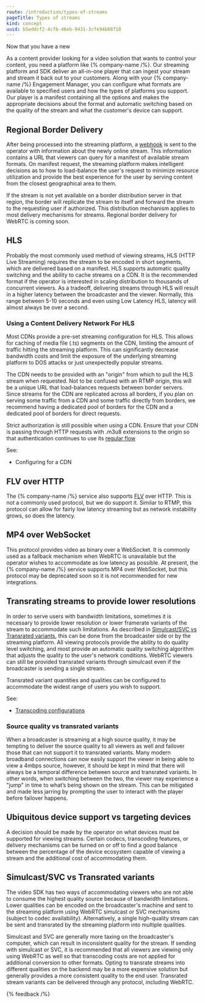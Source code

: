 ```yaml
---
route: /introduction/types-of-streams
pageTitle: Types of streams
kind: concept
uuid: b5eddcf2-4cfb-46eb-9431-3cfe94b60718
---
```


Now that you have a new

As a content provider looking for a video solution that wants to control your content, you need a platform like {% company-name /%}. Our streaming platform and SDK deliver an all-in-one player that can ingest your stream and stream it back out to your customers. Along with your {% company-name /%} Engagement Manager, you can configure what formats are available to specified users and how the types of platforms you support. Our player is a manifest containing all the options and makes the appropriate decisions about the format and automatic switching based on the quality of the stream and what the customer's device can support.

## Regional Border Delivery

After being processed into the streaming platform, a [webhook](https://en.wikipedia.org/wiki/Webhook) is sent to the operator with information about the newly online stream. This information contains a URL that viewers can query for a manifest of available stream formats. On manifest request, the streaming platform makes intelligent decisions as to how to load-balance the user's request to minimize resource utilization and provide the best experience for the user by serving content from the closest geographical area to them.

If the stream is not yet available on a border distribution server in that region, the border will replicate the stream to itself and forward the stream to the requesting user if authorized. This distribution mechanism applies to most delivery mechanisms for streams. Regional border delivery for WebRTC is coming soon.

## HLS

Probably the most commonly used method of viewing streams, HLS (HTTP Live Streaming) requires the stream to be encoded in short segments, which are delivered based on a manifest. HLS supports automatic quality switching and the ability to cache streams on a CDN. It is the recommended format if the operator is interested in scaling distribution to thousands of concurrent viewers. As a tradeoff, delivering streams through HLS will result in a higher latency between the broadcaster and the viewer. Normally, this range between 5-10 seconds and even using Low Latency HLS, latency will almost always be over a second.

### Using a Content Delivery Network For HLS

Most CDNs provide a pre-set streaming configuration for HLS. This allows for caching of media file (.ts) segments on the CDN, limiting the amount of traffic hitting the streaming platform. This can significantly decrease bandwidth costs and limit the exposure of the underlying streaming platform to DOS attacks or just unexpectedly popular streams.

The CDN needs to be provided with an "origin" from which to pull the HLS stream when requested. Not to be confused with an RTMP origin, this will be a unique URL that load-balances requests between border servers. Since streams for the CDN are replicated across all borders, if you plan on serving some traffic from a CDN and some traffic directly from borders, we recommend having a dedicated pool of borders for the CDN and a dedicated pool of borders for direct requests.

Strict authorization is still possible when using a CDN. Ensure that your CDN is passing through HTTP requests with .m3u8 extensions to the origin so that authentication continues to use its [regular flow](#)

See:

- Configuring for a CDN

## FLV over HTTP

The {% company-name /%} service also supports [FLV](https://en.wikipedia.org/wiki/Flash_Video) over HTTP. This is not a commonly used protocol, but we do support it. Similar to RTMP, this protocol can allow for fairly low latency streaming but as network instability grows, so does the latency.

## MP4 over WebSocket

This protocol provides video as binary over a WebSocket. It is commonly used as a fallback mechanism when WebRTC is unavailable but the operator wishes to accommodate as low latency as possible. At present, the {% company-name /%} service supports MP4 over WebSocket, but this protocol may be deprecated soon so it is not recommended for new integrations.

## Transrating streams to provide lower resolutions

In order to serve users with bandwidth limitations, sometimes it is necessary to provide lower resolution or lower framerate variants of the stream to accommodate such limitations. As described in [Simulcast/SVC vs Transrated variants](#), this can be done from the broadcaster side or by the streaming platform. All viewing protocols provide the ability to do quality level switching, and most provide an automatic quality switching algorithm that adjusts the quality to the user's network conditions. WebRTC viewers can still be provided transrated variants through simulcast even if the broadcaster is sending a single stream.

Transrated variant quantities and qualities can be configured to accommodate the widest range of users you wish to support.

See:

- [Transcoding configurations](/docs/customizing-a-stream/transcode-configuration)

### Source quality vs transrated variants

When a broadcaster is streaming at a high source quality, it may be tempting to deliver the source quality to all viewers as well and failover those that can not support it to transrated variants. Many modern broadband connections can now easily support the viewer in being able to view a 4mbps source, however, it should be kept in mind that there will always be a temporal difference between source and transrated variants. In other words, when switching between the two, the viewer may experience a "jump" in time to what’s being shown on the stream. This can be mitigated and made less jarring by prompting the user to interact with the player before failover happens.

## Ubiquitous device support vs targeting devices

A decision should be made by the operator on what devices must be supported for viewing streams. Certain codecs, transcoding features, or delivery mechanisms can be turned on or off to find a good balance between the percentage of the device ecosystem capable of viewing a stream and the additional cost of accommodating them.

## Simulcast/SVC vs Transrated variants

The video SDK has two ways of accommodating viewers who are not able to consume the highest quality source because of bandwidth limitations. Lower qualities can be encoded on the broadcaster's machine and sent to the streaming platform using WebRTC simulcast or SVC mechanisms (subject to codec availability). Alternatively, a single high-quality stream can be sent and transrated by the streaming platform into multiple qualities.

Simulcast and SVC are generally more taxing on the broadcaster's computer, which can result in inconsistent quality for the stream. If sending with simulcast or SVC, it is recommended that all viewers are viewing only using WebRTC as well so that transcoding costs are not applied for additional conversion to other formats. Opting to transrate streams into different qualities on the backend may be a more expensive solution but generally provides a more consistent quality to the end user. Transrated stream variants can be delivered through any protocol, including WebRTC.

{% feedback /%}
